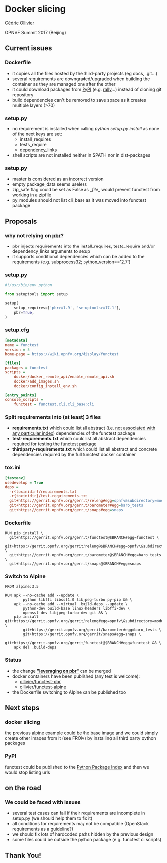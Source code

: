 # Docker slicing

[Cédric Ollivier](mailto:cedric.ollivier@orange.com)

OPNVF Summit 2017 (Beijing)



## Current issues


### Dockerfile

- it copies all the files hosted by the third-party projects (eg docs, .git...)
- several requirements are downgraded/upgraded when building the container as they are managed one after the other
- it could download packages from [PyPI](https://pypi.python.org/pypi) (e.g. [rally](https://pypi.python.org/pypi/rally/)...) instead of cloning git repository
- build dependencies can't be removed to save space as it creates multiple layers (>70)


### setup.py

- no requirement is installed when calling *python setup.py install* as none of the next keys are set:
    - install_requires
    - tests_require
    - dependency_links
- shell scripts are not installed neither in $PATH nor in dist-packages


### setup.py

- master is considered as an incorrect version
- empty package_data seems useless
- zip_safe flag could be set as False as \__file__ would prevent functest from working in a zipfile
- py_modules should not list cli_base as it was moved into functest package



## Proposals


### why not relying on [pbr](https://docs.openstack.org/developer/pbr/)?

- pbr injects requirements into the install_requires, tests_require and/or dependency_links arguments to setup
- it supports conditional dependencies which can be added to the requirements (e.g. subprocess32; python_version=='2.7')


### setup.py

```python
#!/usr/bin/env python

from setuptools import setup

setup(
    setup_requires=['pbr>=1.9', 'setuptools>=17.1'],
    pbr=True,
)
```


### setup.cfg

```ini
[metadata]
name = functest
version = 5
home-page = https://wiki.opnfv.org/display/functest

[files]
packages = functest
scripts =
    docker/docker_remote_api/enable_remote_api.sh
    docker/add_images.sh
    docker/config_install_env.sh

[entry_points]
console_scripts =
    functest = functest.cli.cli_base:cli
```


### Split requirements into (at least) 3 files

- **requirements.txt** which could list all abstract (i.e. [not associated with any particular index](https://packaging.python.org/requirements/)) dependencies of the functest package
- **test-requirements.txt** which could list all abstract dependencies required for testing the functest package
- **thirdparty-requirements.txt** which could list all abstract and concrete dependencies required by the full functest docker container


### tox.ini

```ini
[testenv]
usedevelop = True
deps =
  -r{toxinidir}/requirements.txt
  -r{toxinidir}/test-requirements.txt
  git+https://gerrit.opnfv.org/gerrit/releng#egg=opnfv&subdirectory=modules
  git+https://gerrit.opnfv.org/gerrit/barometer#egg=baro_tests
  git+https://gerrit.opnfv.org/gerrit/snaps#egg=snaps

```


### Dockerfile

```
RUN pip install \
  git+https://gerrit.opnfv.org/gerrit/functest@$BRANCH#egg=functest \
  git+https://gerrit.opnfv.org/gerrit/releng@$BRANCH#egg=opnfv\&subdirectory=modules \
  git+https://gerrit.opnfv.org/gerrit/barometer@$BRANCH#egg=baro_tests \
  git+https://gerrit.opnfv.org/gerrit/snaps@$BRANCH#egg=snaps
```


### Switch to Alpine

```
FROM alpine:3.5

RUN apk --no-cache add --update \
        python libffi libssl1.0 libjpeg-turbo py-pip && \
    apk --no-cache add --virtual .build-deps --update \
        python-dev build-base linux-headers libffi-dev \
        openssl-dev libjpeg-turbo-dev git && \
    pip install git+https://gerrit.opnfv.org/gerrit/releng#egg=opnfv\&subdirectory=modules \
        git+https://gerrit.opnfv.org/gerrit/barometer#egg=baro_tests \
        git+https://gerrit.opnfv.org/gerrit/snaps#egg=snaps \
        git+https://gerrit.opnfv.org/gerrit/functest@$BRANCH#egg=functest && \
    apk del .build-deps
```


### Status

 - the change [**"leveraging on pbr"**](https://gerrit.opnfv.org/gerrit/#/c/35813/) can be merged
 - docker containers have been published (any test is welcome):
    - [ollivier/functest-pbr](https://hub.docker.com/r/ollivier/functest-pbr/)
    - [ollivier/functest-alpine](https://hub.docker.com/r/ollivier/functest-alpine/)
 - the Dockerfile switching to Alpine can be published too



## Next steps


### docker slicing

the previous alpine example could be the base image and we could simply create other images from it (see [FROM](https://docs.docker.com/engine/reference/builder/#from)) by installing all third party python packages


### PyPI

functest could be published to the [Python Package Index](https://pypi.python.org/pypi) and then we would stop listing urls



## on the road


### We could be faced with issues

- several test cases can fail if their requirements are incomplete in setup.py (we should help them to fix it)
- all conditions for requirements may not be compatible (OpenStack requirements as a guideline?)
- we should fix lots of hardcoded paths hidden by the previous design
- some files could be outside the python package (e.g. functest ci scripts)



## Thank You!

